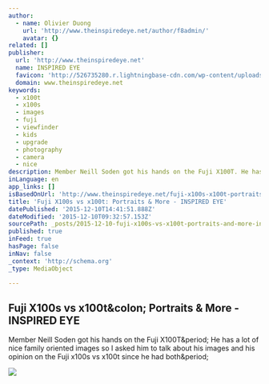 ```yaml
---
author:
  - name: Olivier Duong
    url: 'http://www.theinspiredeye.net/author/f8admin/'
    avatar: {}
related: []
publisher:
  url: 'http://www.theinspiredeye.net'
  name: INSPIRED EYE
  favicon: 'http://526735280.r.lightningbase-cdn.com/wp-content/uploads/2015/11/fav.png'
  domain: www.theinspiredeye.net
keywords:
  - x100t
  - x100s
  - images
  - fuji
  - viewfinder
  - kids
  - upgrade
  - photography
  - camera
  - nice
description: Member Neill Soden got his hands on the Fuji X100T. He has a lot of nice family oriented images so I asked him to talk about his images and his opinion on the Fuji x100s vs x100t since he had both.
inLanguage: en
app_links: []
isBasedOnUrl: 'http://www.theinspiredeye.net/fuji-x100s-x100t-portraits/'
title: 'Fuji X100s vs x100t: Portraits & More - INSPIRED EYE'
datePublished: '2015-12-10T14:41:51.888Z'
dateModified: '2015-12-10T09:32:57.153Z'
sourcePath: _posts/2015-12-10-fuji-x100s-vs-x100t-portraits-and-more-inspired-eye.md
published: true
inFeed: true
hasPage: false
inNav: false
_context: 'http://schema.org'
_type: MediaObject

---
```

<article style=""><h1>Fuji X100s vs x100t&amp;colon; Portraits &amp; More - INSPIRED EYE</h1><p>Member Neill Soden got his hands on the Fuji X100T&amp;period; He has a lot of nice family oriented images so I asked him to talk about his images and his opinion on the Fuji x100s vs x100t since he had both&amp;period;</p><img src="http://526735280.r.lightningbase-cdn.com/wp-content/uploads/2015/01/Fuji-X100t-photography-7-1024x682.jpg" /></article>